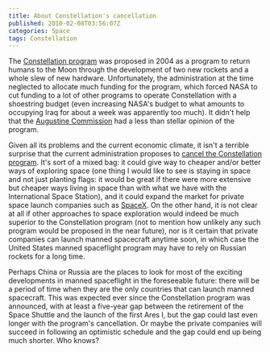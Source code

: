 ```yaml
---
title: About Constellation's cancellation
published: 2010-02-08T03:56:07Z
categories: Space
tags: Constellation
---
```


The <a href="http://www.nasa.gov/mission_pages/constellation/main/">Constellation program</a> was proposed in 2004 as a program to return humans to the Moon through the development of two new rockets and a whole slew of new hardware.  Unfortunately, the administration at the time neglected to allocate much funding for the program, which forced NASA to cut funding to a lot of other programs to operate Constellation with a shoestring budget (even increasing NASA's budget to what amounts to occupying Iraq for about a week was apparently too much).  It didn't help that the <a href="http://blogs.discovermagazine.com/badastronomy/2009/09/11/the-future-of-nasa/">Augustine Commission</a> had a less than stellar opinion of the program.

<!--more-->

Given all its problems and the current economic climate, it isn't a terrible surprise that the current administration proposes to <a href="http://blogs.discovermagazine.com/badastronomy/2010/02/01/president-obamas-nasa-budget-unveiled/">cancel the Constellation program</a>.  It's sort of a mixed bag: it could give way to cheaper and/or better ways of exploring space (one thing I would like to see is staying in space and not just planting flags: it would be great if there were more extensive but cheaper ways living in space than with what we have with the International Space Station), and it could expand the market for private space launch companies such as <a href="http://spacex.com/">SpaceX</a>.  On the other hand, it is not clear at all if other approaches to space exploration would indeed be much superior to the Constellation program (not to mention how unlikely any such program would be proposed in the near future), nor is it certain that private companies can launch manned spacecraft anytime soon, in which case the United States manned spaceflight program may have to rely on Russian rockets for a long time.

Perhaps China or Russia are the places to look for most of the exciting developments in manned spaceflight in the foreseeable future: there will be a period of time when they are the only countries that can launch manned spacecraft.  This was expected ever since the Constellation program was announced, with at least a five-year gap between the retirement of the Space Shuttle and the launch of the first Ares I, but the gap could last even longer with the program's cancellation.  Or maybe the private companies will succeed in following an optimistic schedule and the gap could end up being much shorter.  Who knows?

